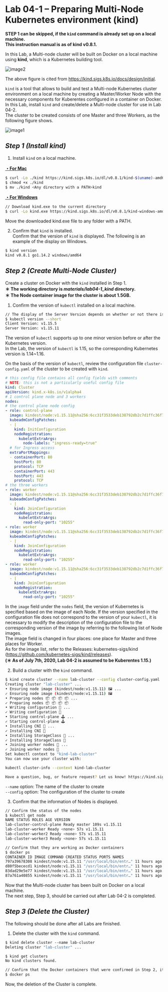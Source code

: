 # **Lab 04-1 – Preparing Multi-Node Kubernetes environment (kind)**

**STEP 1 can be skipped, if the `kind` command is already set up on a local machine.**  
**This instruction manual is as of kind v0.8.1.**

In this Lab, a Multi-node cluster will be built on Docker on a local machine using **kind**, which is a Kubernetes building tool.  

![image2](../../imgs/lab4_1/media/image2.png)

The above figure is cited from <https://kind.sigs.k8s.io/docs/design/initial>.

`kind` is a tool that allows to build and test a Multi-node Kubernetes cluster environment on a local machine by creating a Master/Worker Node with the necessary components for Kuberentes configured in a container on Docker.  
In this Lab, install `kind` and create/delete a Multi-node cluster for use in Lab 04-2.  
The cluster to be created consists of one Master and three Workers, as the following figure shows.  

![image1](../../imgs/lab4_1/media/image3.png)

## ***Step 1 (Install kind)***

1.  Install `kind` on a local machine.  

 **<u>・For Mac</u>**

```sh
$ curl -Lo ./kind https://kind.sigs.k8s.io/dl/v0.8.1/kind-$(uname)-amd64
$ chmod +x ./kind
$ mv ./kind <Any directory with a PATH>kind
```

 **<u>・For Windows</u>**

```sh
// Download kind.exe to the current directory
$ curl -Lo kind.exe https://kind.sigs.k8s.io/dl/v0.8.1/kind-windows-amd64
```

 Move the downloaded kind.exe file to any folder with a PATH.  

2.  Confirm that `kind` is installed.    
    Confirm that the version of `kind` is displayed. The following is an example of the display on Windows.  

```sh
$ kind version
kind v0.8.1 go1.14.2 windows/amd64
```

## ***Step 2 (Create Multi-Node Cluster)***

Create a cluster on Docker with the `kind` installed in Step 1.  
**＊ The working directory is *materials/lab04-1_kind* directory.**  
**＊ The Node container image for the cluster is about 1.5GB.**

1.  Confirm the version of `kubectl` installed on a local machine.

```sh
// The display of the Server Version depends on whether or not there is a cluster connected to it.
$ kubectl version --short
Client Version: v1.15.5
Server Version: v1.15.11
```

 The version of `kubectl` supports up to one minor version before or after the Kubernetes version.  
 In the Lab, the version of `kubectl` is 1.15, so the corresponding Kubernetes version is 1.14\~1.16.  

 On the basis of the version of `kubectl`, review the configuration file `cluster-config.yaml` of the cluster to be created with `kind`.

```yaml
# this config file contains all config fields with comments
# NOTE: this is not a particularly useful config file
kind: Cluster
apiVersion: kind.x-k8s.io/v1alpha4
# 1 control plane node and 3 workers
nodes:
# the control plane node config
- role: control-plane
  image: kindest/node:v1.15.11@sha256:6cc31f3533deb138792db2c7d1ffc36f7456a06f1db5556ad3b6927641016f50
  kubeadmConfigPatches:
  - |
    kind: InitConfiguration
    nodeRegistration:
      kubeletExtraArgs:
        node-labels: "ingress-ready=true"
  # for Ingress access
  extraPortMappings:
  - containerPort: 80
    hostPort: 80
    protocol: TCP
  - containerPort: 443
    hostPort: 443
    protocol: TCP
# the three workers
- role: worker
  image: kindest/node:v1.15.11@sha256:6cc31f3533deb138792db2c7d1ffc36f7456a06f1db5556ad3b6927641016f50
  kubeadmConfigPatches:
  - |
    kind: JoinConfiguration
    nodeRegistration:
      kubeletExtraArgs:
        read-only-port: "10255"
- role: worker
  image: kindest/node:v1.15.11@sha256:6cc31f3533deb138792db2c7d1ffc36f7456a06f1db5556ad3b6927641016f50
  kubeadmConfigPatches:
  - |
    kind: JoinConfiguration
    nodeRegistration:
      kubeletExtraArgs:
        read-only-port: "10255"
- role: worker
  image: kindest/node:v1.15.11@sha256:6cc31f3533deb138792db2c7d1ffc36f7456a06f1db5556ad3b6927641016f50
  kubeadmConfigPatches:
  - |
    kind: JoinConfiguration
    nodeRegistration:
      kubeletExtraArgs:
        read-only-port: "10255"
```

 In the `image` field under the `nodes` field, the version of Kubernetes is specified based on the image of each Node. If the version specified in the configuration file does not correspond to the version of your `kubectl`, it is necessary to modify the description of the configuration file to the corresponding version of the image by referring to the following list of Node images.  
 The image field is changed in four places: one place for Master and three places for Worker.    
 As for the image list, refer to the Releases: kubernetes-sigs/kind (<https://github.com/kubernetes-sigs/kind/releases>).   
 **(＊ As of July 7th, 2020, Lab 04-2 is assumed to be Kuberentes 1.15.)**

2.  Build a cluster with the `kind` command.

```sh
$ kind create cluster --name lab-cluster --config cluster-config.yaml
Creating cluster "lab-cluster" ...
• Ensuring node image (kindest/node:v1.15.11) 🖼 ...
✓ Ensuring node image (kindest/node:v1.15.11) 🖼
• Preparing nodes 📦 📦 📦 📦 ...
✓ Preparing nodes 📦 📦 📦 📦
• Writing configuration 📜 ...
✓ Writing configuration 📜
• Starting control-plane 🕹️ ...
✓ Starting control-plane 🕹️
• Installing CNI 🔌 ...
✓ Installing CNI 🔌
• Installing StorageClass 💾 ...
✓ Installing StorageClass 💾
• Joining worker nodes 🚜 ...
✓ Joining worker nodes 🚜
Set kubectl context to "kind-lab-cluster"
You can now use your cluster with:

kubectl cluster-info --context kind-lab-cluster

Have a question, bug, or feature request? Let us know! https://kind.sigs.k8s.io/#community 🙂
```

 `--name` option: The name of the cluster to create    
 `--config` option: The configuration of the cluster to create

3.  Confirm that the information of Nodes is displayed.

```sh
// Confirm the status of the nodes
$ kubectl get node
NAME STATUS ROLES AGE VERSION
lab-cluster-control-plane Ready master 109s v1.15.11
lab-cluster-worker Ready <none> 57s v1.15.11
lab-cluster-worker2 Ready <none> 57s v1.15.11
lab-cluster-worker3 Ready <none> 57s v1.15.11

// Confirm that they are working as Docker containers
$ docker ps
CONTAINER ID IMAGE COMMAND CREATED STATUS PORTS NAMES
797a39678308 kindest/node:v1.15.11 "/usr/local/bin/entr…" 11 hours ago Up 3 minutes 0.0.0.0:80->80/tcp, 0.0.0.0:443->443/tcp, 127.0.0.1:59391->6443/tcp lab-cluster-control-plane
d80f5bececd1 kindest/node:v1.15.11 "/usr/local/bin/entr…" 11 hours ago Up 3 minutes lab-cluster-worker2
83dad29e5e77 kindest/node:v1.15.11 "/usr/local/bin/entr…" 11 hours ago Up 3 minutes lab-cluster-worker3
87a761a40855 kindest/node:v1.15.11 "/usr/local/bin/entr…" 11 hours ago Up 3 minutes lab-cluster-worker
```

 Now that the Multi-node cluster has been built on Docker on a local machine.  
 The next step, Step 3, should be carried out after Lab 04-2 is completed.

## ***Step 3 (Delete the Cluster)***

The following should be done after all Labs are finished.

1.  Delete the cluster with the `kind` command.

```sh
$ kind delete cluster --name lab-cluster
Deleting cluster "lab-cluster" ...

$ kind get clusters
No kind clusters found.

// Confirm that the Docker containers that were confirmed in Step 2, item 2 have been deleted.
$ docker ps

```

 Now, the deletion of the Cluster is complete.  
